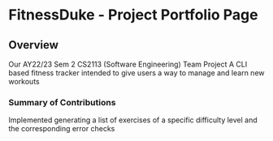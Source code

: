 # FitnessDuke - Project Portfolio Page

## Overview

Our AY22/23 Sem 2 CS2113 (Software Engineering) Team Project
A CLI based fitness tracker intended to give users a way to manage and learn new workouts


### Summary of Contributions
Implemented generating a list of exercises of a specific difficulty level and the corresponding error checks
